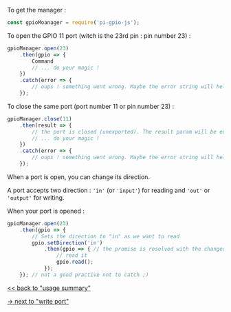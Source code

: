 
To get the manager :

```javascript
const gpioMoanager = require('pi-gpio-js');
```

To open the GPIO 11 port (witch is the 23rd pin : pin number 23) :

```javascript
gpioManager.open(23)
    .then(gpio => {
        Command
        // ... do your magic !
    })
    .catch(error => {
        // oups ! something went wrong. Maybe the error string will help you
    });
```

To close the same port (port number 11 or pin number 23) :

```javascript
gpioManager.close(11)
    .then(result => {
        // the port is closed (unexported). The result param will be equal to true if port was open before
        // ... do your magic !
    })
    .catch(error => {
        // oups ! something went wrong. Maybe the error string will help you
    });
```

When a port is open, you can change its direction.

A port accepts two direction : `'in'` (or `'input'`) for
reading and `'out'` or `'output'` for writing.

When your port is opened :

```javascript
gpioManager.open(23)
    .then(gpio => {
        // Sets the direction to "in" as we want to read
        gpio.setDirection('in')
            .then(gpio => { // the promise is resolved with the changed GPIO
                // read it
                gpio.read();
            });
    }); // not a good practive not to catch ;)
```

[<< back to "usage summary"](./usage.md)

[-> next to "write port"](./write-port.md)